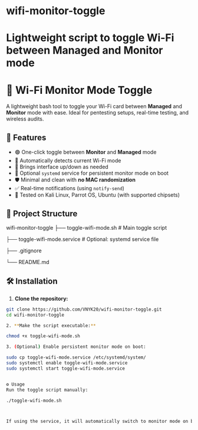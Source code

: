 
# wifi-monitor-toggle
Lightweight script to toggle Wi-Fi between Managed and Monitor mode
=======
# 📶 Wi-Fi Monitor Mode Toggle

A lightweight bash tool to toggle your Wi-Fi card between **Managed** and **Monitor** mode with ease. Ideal for pentesting setups, real-time testing, and wireless audits.

## 🚀 Features

- 🟢 One-click toggle between **Monitor** and **Managed** mode  
- 🧠 Automatically detects current Wi-Fi mode  
- 🔄 Brings interface up/down as needed  
- 💾 Optional `systemd` service for persistent monitor mode on boot  
- 🛡 Minimal and clean with **no MAC randomization**  
- ✅ Real-time notifications (using `notify-send`)  
- 🧪 Tested on Kali Linux, Parrot OS, Ubuntu (with supported chipsets)  

## 📁 Project Structure

wifi-monitor-toggle
├── toggle-wifi-mode.sh        # Main toggle script

├── toggle-wifi-mode.service   # Optional: systemd service file

├── .gitignore

└── README.md

## 🛠️ Installation

1. **Clone the repository:**

```bash
git clone https://github.com/VNYK20/wifi-monitor-toggle.git
cd wifi-monitor-toggle

2. **Make the script executable:**

chmod +x toggle-wifi-mode.sh

3. (Optional) Enable persistent monitor mode on boot:

sudo cp toggle-wifi-mode.service /etc/systemd/system/
sudo systemctl enable toggle-wifi-mode.service
sudo systemctl start toggle-wifi-mode.service


⚙️ Usage
Run the toggle script manually:

./toggle-wifi-mode.sh



If using the service, it will automatically switch to monitor mode on boot.

